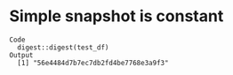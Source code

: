 # Simple snapshot is constant

    Code
      digest::digest(test_df)
    Output
      [1] "56e4484d7b7ec7db2fd4be7768e3a9f3"

